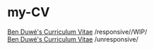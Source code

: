 # my-CV

[Ben Duwé's Curriculum Vitae](https://benduwe.github.io/my-CV/responsive-CV.html) /responsive//WIP/  
[Ben Duwé's Curriculum Vitae](https://benduwe.github.io/my-CV/) /unresponsive/

